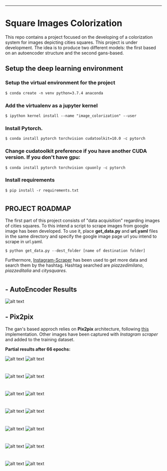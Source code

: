 ---

# Square Images Colorization

This repo contains a project focused on the developing of a colorization system for images depicting cities squares. This project is under development. The idea is to produce two different models: the first based on an autoencoder structure and the second gans-based. 

## Setup the deep learning environment

### Setup the virtual environment for the project

`$ conda create -n venv python=3.7.4 anaconda`

### Add the virtualenv as a jupyter kernel

`$ ipython kernel install --name "image_colorization" --user`

### Install Pytorch.

`$ conda install pytorch torchvision cudatoolkit=10.0 -c pytorch`

### Change cudatoolkit preference if you have another CUDA version. If you don't have gpu:

`$ conda install pytorch torchvision cpuonly -c pytorch`

### Install requirements

`$ pip install -r requirements.txt`

#
 
## PROJECT ROADMAP

The first part of this project consists of "data acquisition" regarding images of cities squares. To this intend a script to scrape images from google image has been developed. To use it, place **get_data.py** and **url.yaml** files in the same directory and specify the google image page url you intend to scrape in url.yaml.

`$ python get_data.py --dest_folder [name of destination folder]`

Furthermore, [Instagram-Scraper](https://github.com/rarcega/instagram-scraper) has been used to get more data and search them by the hashtag. Hashtag searched are _piazzedimilano_, _piazzeditalia_ and _citysquares_.

#

## - AutoEncoder Results

![alt text](https://github.com/done1892/Square-Images-Colorization/blob/master/autoencoders/results_ae299x299_trainedmore2.png)

## - Pix2pix

The gan's based approch relies on **Pix2pix** architecture, following [this](https://github.com/junyanz/pytorch-CycleGAN-and-pix2pix) implementation. Other images have been captured with _Instagram scraper_ and added to the training dataset. 

**Partial results after 66 epochs:**

![alt text](https://github.com/done1892/Square-Images-Colorization/blob/master/pix2pix/epoch037_real_A.png)
![alt text](https://github.com/done1892/Square-Images-Colorization/blob/master/pix2pix/epoch037_fake_B.png)

#

![alt text](https://github.com/done1892/Square-Images-Colorization/blob/master/pix2pix/epoch059_real_A.png)
![alt text](https://github.com/done1892/Square-Images-Colorization/blob/master/pix2pix/epoch059_fake_B.png)

#

![alt text](https://github.com/done1892/Square-Images-Colorization/blob/master/pix2pix/epoch060_real_A.png)
![alt text](https://github.com/done1892/Square-Images-Colorization/blob/master/pix2pix/epoch060_fake_B.png)

#

![alt text](https://github.com/done1892/Square-Images-Colorization/blob/master/pix2pix/epoch061_real_A.png)
![alt text](https://github.com/done1892/Square-Images-Colorization/blob/master/pix2pix/epoch061_fake_B.png)

#

![alt text](https://github.com/done1892/Square-Images-Colorization/blob/master/pix2pix/epoch062_real_A.png)
![alt text](https://github.com/done1892/Square-Images-Colorization/blob/master/pix2pix/epoch062_fake_B.png)

#

![alt text](https://github.com/done1892/Square-Images-Colorization/blob/master/pix2pix/epoch065_real_A.png)
![alt text](https://github.com/done1892/Square-Images-Colorization/blob/master/pix2pix/epoch065_fake_B.png)

#

![alt text](https://github.com/done1892/Square-Images-Colorization/blob/master/pix2pix/epoch066_real_A.png)
![alt text](https://github.com/done1892/Square-Images-Colorization/blob/master/pix2pix/epoch066_fake_B.png)
